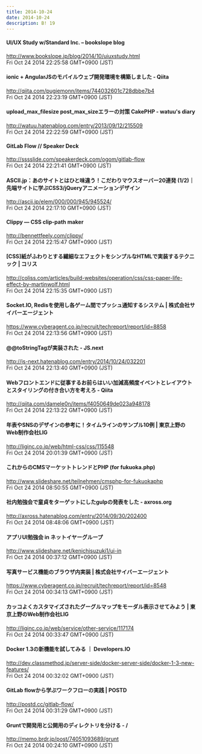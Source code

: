 ```yaml
---
title: 2014-10-24
date: 2014-10-24
description: B! 19
---
```


#### UI/UX Study w/Standard Inc. – bookslope blog
http://www.bookslope.jp/blog/2014/10/uiuxstudy.html<br>
Fri Oct 24 2014 22:25:58 GMT+0900 (JST)<br>


#### ionic + AngularJSのモバイルウェブ開発環境を構築しました - Qiita
http://qiita.com/pugiemonn/items/744032601c728dbbe7b4<br>
Fri Oct 24 2014 22:23:19 GMT+0900 (JST)<br>


#### upload_max_filesize post_max_sizeエラーの対策 CakePHP - watuu's diary
http://watuu.hatenablog.com/entry/2013/09/12/215509<br>
Fri Oct 24 2014 22:22:59 GMT+0900 (JST)<br>


#### GitLab Flow // Speaker Deck
http://sssslide.com/speakerdeck.com/ogom/gitlab-flow<br>
Fri Oct 24 2014 22:21:41 GMT+0900 (JST)<br>


#### ASCII.jp：あのサイトとはひと味違う！こだわりマウスオーバー20連発 (1/2)｜先端サイトに学ぶCSS3/jQueryアニメーションデザイン
http://ascii.jp/elem/000/000/945/945524/<br>
Fri Oct 24 2014 22:17:10 GMT+0900 (JST)<br>


#### Clippy — CSS clip-path maker
http://bennettfeely.com/clippy/<br>
Fri Oct 24 2014 22:15:47 GMT+0900 (JST)<br>


####   [CSS]紙がふわりとする繊細なエフェクトをシンプルなHTMLで実装するテクニック | コリス
http://coliss.com/articles/build-websites/operation/css/css-paper-life-effect-by-martinwolf.html<br>
Fri Oct 24 2014 22:15:35 GMT+0900 (JST)<br>


#### Socket.IO, Redisを使用し各ゲーム間でプッシュ通知するシステム | 株式会社サイバーエージェント
https://www.cyberagent.co.jp/recruit/techreport/report/id=8858<br>
Fri Oct 24 2014 22:13:56 GMT+0900 (JST)<br>


#### @@toStringTagが実装された - JS.next
http://js-next.hatenablog.com/entry/2014/10/24/032201<br>
Fri Oct 24 2014 22:13:40 GMT+0900 (JST)<br>


#### Webフロントエンドに従事するお前らはいい加減高頻度イベントとレイアウトとスタイリングの付き合い方を考えろ - Qiita
http://qiita.com/damele0n/items/f4050649de023a948178<br>
Fri Oct 24 2014 22:13:22 GMT+0900 (JST)<br>


#### 年表やSNSのデザインの参考に！タイムラインのサンプル10例 | 東京上野のWeb制作会社LIG
http://liginc.co.jp/web/html-css/css/115548<br>
Fri Oct 24 2014 20:01:39 GMT+0900 (JST)<br>


#### これからのCMSマーケットトレンドとPHP (for fukuoka.php)
http://www.slideshare.net/teilnehmen/cmsphp-for-fukuokaphp<br>
Fri Oct 24 2014 08:50:55 GMT+0900 (JST)<br>


#### 社内勉強会で童貞をターゲットにしたgulpの発表をした - axross.org
http://axross.hatenablog.com/entry/2014/09/30/202400<br>
Fri Oct 24 2014 08:48:06 GMT+0900 (JST)<br>


#### アプリUI勉強会 in ネットイヤーグループ
http://www.slideshare.net/kenichisuzuki1/ui-in<br>
Fri Oct 24 2014 00:37:12 GMT+0900 (JST)<br>


#### 写真サービス機能のブラウザ内実装 | 株式会社サイバーエージェント
https://www.cyberagent.co.jp/recruit/techreport/report/id=8548<br>
Fri Oct 24 2014 00:34:13 GMT+0900 (JST)<br>


#### カッコよくカスタマイズされたグーグルマップをモーダル表示させてみよう | 東京上野のWeb制作会社LIG
http://liginc.co.jp/web/service/other-service/117174<br>
Fri Oct 24 2014 00:33:47 GMT+0900 (JST)<br>


#### Docker 1.3の新機能を試してみる ｜ Developers.IO
http://dev.classmethod.jp/server-side/docker-server-side/docker-1-3-new-features/<br>
Fri Oct 24 2014 00:32:02 GMT+0900 (JST)<br>


#### GitLab flowから学ぶワークフローの実践 | POSTD
http://postd.cc/gitlab-flow/<br>
Fri Oct 24 2014 00:31:29 GMT+0900 (JST)<br>


#### Gruntで開発用と公開用のディレクトリを分ける - /
http://memo.brdr.jp/post/74051093689/grunt<br>
Fri Oct 24 2014 00:24:10 GMT+0900 (JST)<br>


